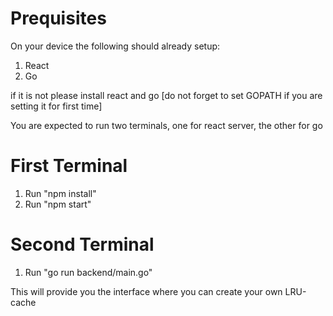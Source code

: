 # Prequisites

On your device the following should already setup:
1. React
2. Go


if it is not please install react and go [do not forget to set GOPATH if you are setting it for first time]



You are expected to run two terminals, one for react server, the other for go

# First Terminal

1. Run "npm install"
2. Run "npm start"

# Second Terminal

1. Run "go run backend/main.go"



This will provide you the interface where you can create your own LRU-cache
